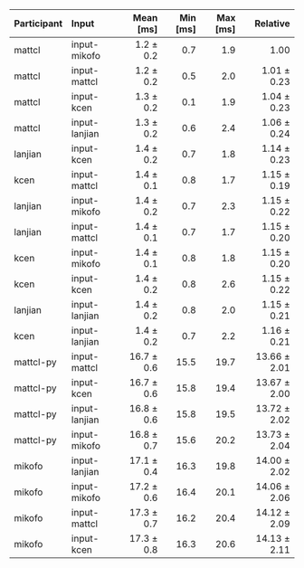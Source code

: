 | Participant | Input | Mean [ms] | Min [ms] | Max [ms] | Relative |
|:---|:---|---:|---:|---:|---:|
| mattcl | input-mikofo | 1.2 ± 0.2 | 0.7 | 1.9 | 1.00 |
| mattcl | input-mattcl | 1.2 ± 0.2 | 0.5 | 2.0 | 1.01 ± 0.23 |
| mattcl | input-kcen | 1.3 ± 0.2 | 0.1 | 1.9 | 1.04 ± 0.23 |
| mattcl | input-lanjian | 1.3 ± 0.2 | 0.6 | 2.4 | 1.06 ± 0.24 |
| lanjian | input-kcen | 1.4 ± 0.2 | 0.7 | 1.8 | 1.14 ± 0.23 |
| kcen | input-mattcl | 1.4 ± 0.1 | 0.8 | 1.7 | 1.15 ± 0.19 |
| lanjian | input-mikofo | 1.4 ± 0.2 | 0.7 | 2.3 | 1.15 ± 0.22 |
| lanjian | input-mattcl | 1.4 ± 0.1 | 0.7 | 1.7 | 1.15 ± 0.20 |
| kcen | input-mikofo | 1.4 ± 0.1 | 0.8 | 1.8 | 1.15 ± 0.20 |
| kcen | input-kcen | 1.4 ± 0.2 | 0.8 | 2.6 | 1.15 ± 0.22 |
| lanjian | input-lanjian | 1.4 ± 0.2 | 0.8 | 2.0 | 1.15 ± 0.21 |
| kcen | input-lanjian | 1.4 ± 0.2 | 0.7 | 2.2 | 1.16 ± 0.21 |
| mattcl-py | input-mattcl | 16.7 ± 0.6 | 15.5 | 19.7 | 13.66 ± 2.01 |
| mattcl-py | input-kcen | 16.7 ± 0.6 | 15.8 | 19.4 | 13.67 ± 2.00 |
| mattcl-py | input-lanjian | 16.8 ± 0.6 | 15.8 | 19.5 | 13.72 ± 2.02 |
| mattcl-py | input-mikofo | 16.8 ± 0.7 | 15.6 | 20.2 | 13.73 ± 2.04 |
| mikofo | input-lanjian | 17.1 ± 0.4 | 16.3 | 19.8 | 14.00 ± 2.02 |
| mikofo | input-mikofo | 17.2 ± 0.6 | 16.4 | 20.1 | 14.06 ± 2.06 |
| mikofo | input-mattcl | 17.3 ± 0.7 | 16.2 | 20.4 | 14.12 ± 2.09 |
| mikofo | input-kcen | 17.3 ± 0.8 | 16.3 | 20.6 | 14.13 ± 2.11 |
